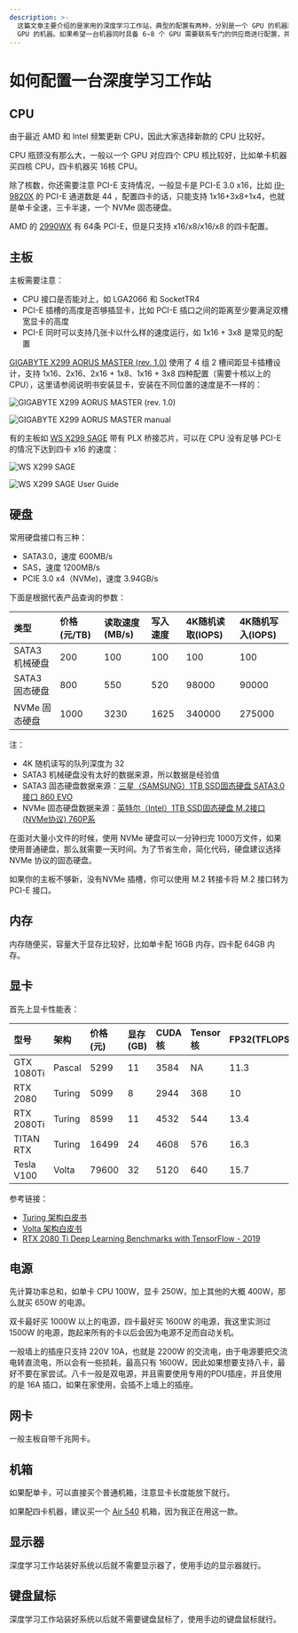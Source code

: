 ```yaml
---
description: >-
  这篇文章主要介绍的是家用的深度学习工作站，典型的配置有两种，分别是一个 GPU 的机器和 四个 GPU的机器。如果需要更多的 GPU 可以考虑配置两台四个
  GPU 的机器。如果希望一台机器同时具备 6~8 个 GPU 需要联系专门的供应商进行配置，并且有专业的机房存放，放在家里噪声很大并且容易跳闸。
---
```


# 如何配置一台深度学习工作站

## CPU

由于最近 AMD 和 Intel 频繁更新 CPU，因此大家选择新款的 CPU 比较好。

CPU 瓶颈没有那么大，一般以一个 GPU 对应四个 CPU 核比较好，比如单卡机器买四核 CPU，四卡机器买 16核 CPU。

除了核数，你还需要注意 PCI-E 支持情况，一般显卡是 PCI-E 3.0 x16，比如 [i9-9820X](https://ark.intel.com/content/www/cn/zh/ark/products/189121/intel-core-i9-9820x-x-series-processor-16-5m-cache-up-to-4-20-ghz.html) 的 PCI-E 通道数是 44 ，配置四卡的话，只能支持 1x16+3x8+1x4，也就是单卡全速，三卡半速，一个 NVMe 固态硬盘。

AMD 的 [2990WX](https://www.amd.com/zh-hans/products/cpu/amd-ryzen-threadripper-2990wx) 有 64条 PCI-E，但是只支持 x16/x8/x16/x8 的四卡配置。

## 主板

主板需要注意：

* CPU 接口是否能对上，如 LGA2066 和 SocketTR4
* PCI-E 插槽的高度是否够插显卡，比如 PCI-E 插口之间的距离至少要满足双槽宽显卡的高度
* PCI-E 同时可以支持几张卡以什么样的速度运行，如 1x16 + 3x8 是常见的配置

[GIGABYTE X299 AORUS MASTER \(rev. 1.0\)](https://www.gigabyte.cn/Motherboard/X299-AORUS-MASTER-rev-10) 使用了 4 组 2 槽间距显卡插槽设计，支持 1x16、2x16、2x16 + 1x8、1x16 + 3x8 四种配置（需要十核以上的 CPU），这里请参阅说明书安装显卡，安装在不同位置的速度是不一样的：

![GIGABYTE X299 AORUS MASTER \(rev. 1.0\)](.gitbook/assets/image%20%281%29.png)

![GIGABYTE X299 AORUS MASTER manual](.gitbook/assets/image%20%283%29.png)

有的主板如 [WS X299 SAGE](https://www.asus.com.cn/Motherboards/WS-X299-SAGE/overview/) 带有 PLX 桥接芯片，可以在 CPU 没有足够 PCI-E 的情况下达到四卡 x16 的速度：

![WS X299 SAGE](.gitbook/assets/image%20%2810%29.png)

![WS X299 SAGE User Guide](.gitbook/assets/image%20%2823%29.png)

## 硬盘

常用硬盘接口有三种：

* SATA3.0，速度 600MB/s
* SAS，速度 1200MB/s
* PCIE 3.0 x4（NVMe\)，速度 3.94GB/s

下面是根据代表产品查询的参数：

| 类型 | 价格\(元/TB\) | 读取速度\(MB/s\) | 写入速度 | 4K随机读取\(IOPS\) | 4K随机写入\(IOPS\) |
| :--- | :--- | :--- | :--- | :--- | :--- |
| SATA3 机械硬盘 | 200 | 100 | 100 | 100 | 100 |
| SATA3 固态硬盘 | 800 | 550 | 520 | 98000 | 90000 |
| NVMe 固态硬盘 | 1000 | 3230 | 1625 | 340000 | 275000 |

注：

* 4K 随机读写的队列深度为 32
* SATA3 机械硬盘没有太好的数据来源，所以数据是经验值
* SATA3 固态硬盘数据来源：[三星（SAMSUNG）1TB SSD固态硬盘 SATA3.0接口 860 EVO](https://item.jd.com/6301071.html)
* NVMe 固态硬盘数据来源：[英特尔（Intel）1TB SSD固态硬盘 M.2接口\(NVMe协议\) 760P系](https://item.jd.com/7591647.html)

在面对大量小文件的时候，使用 NVMe 硬盘可以一分钟扫完 1000万文件，如果使用普通硬盘，那么就需要一天时间。为了节省生命，简化代码，硬盘建议选择 NVMe 协议的固态硬盘。

如果你的主板不够新，没有NVMe 插槽，你可以使用 M.2 转接卡将 M.2 接口转为 PCI-E 接口。

## 内存

内存随便买，容量大于显存比较好，比如单卡配 16GB 内存，四卡配 64GB 内存。

## 显卡

首先上显卡性能表：

| 型号 | 架构 | 价格\(元\) | 显存\(GB\) | CUDA核 | Tensor核 | FP32\(TFLOPS\) | FP16 | INT8 |
| :--- | :--- | :--- | :--- | :--- | :--- | :--- | :--- | :--- |
| GTX 1080Ti | Pascal | 5299 | 11 | 3584 | NA | 11.3 | NA | NA |
| RTX 2080 | Turing | 5099 | 8 | 2944 | 368 | 10 | 40.3 | 161.1 |
| RTX 2080Ti | Turing | 8599 | 11 | 4532 | 544 | 13.4 | 53.8 | 215.2 |
| TITAN RTX | Turing | 16499 | 24 | 4608 | 576 | 16.3 | 130 |  |
| Tesla V100 | Volta | 79600 | 32 | 5120 | 640 | 15.7 | 125 | NA |

参考链接：

* [Turing 架构白皮书](https://www.nvidia.com/content/dam/en-zz/Solutions/design-visualization/technologies/turing-architecture/NVIDIA-Turing-Architecture-Whitepaper.pdf)
* [Volta 架构白皮书](https://images.nvidia.com/content/volta-architecture/pdf/volta-architecture-whitepaper.pdf)
* [RTX 2080 Ti Deep Learning Benchmarks with TensorFlow - 2019](https://lambdalabs.com/blog/2080-ti-deep-learning-benchmarks/)

## 电源

先计算功率总和，如单卡 CPU 100W，显卡 250W，加上其他的大概 400W，那么就买 650W 的电源。

双卡最好买 1000W 以上的电源，四卡最好买 1600W 的电源，我这里实测过 1500W 的电源，跑起来所有的卡以后会因为电源不足而自动关机。

一般墙上的插座只支持 220V 10A，也就是 2200W 的交流电，由于电源要把交流电转直流电，所以会有一些损耗，最高只有 1600W，因此如果想要支持八卡，最好不要在家尝试。八卡一般是双电源，并且需要使用专用的PDU插座，并且使用的是 16A 插口，如果在家使用，会插不上墙上的插座。

## 网卡

一般主板自带千兆网卡。

## 机箱

如果配单卡，可以直接买个普通机箱，注意显卡长度能放下就行。

如果配四卡机器，建议买一个 [Air 540](https://item.jd.com/1024817.html) 机箱，因为我正在用这一款。

## 显示器

深度学习工作站装好系统以后就不需要显示器了，使用手边的显示器就行。

## 键盘鼠标

深度学习工作站装好系统以后就不需要键盘鼠标了，使用手边的键盘鼠标就行。

